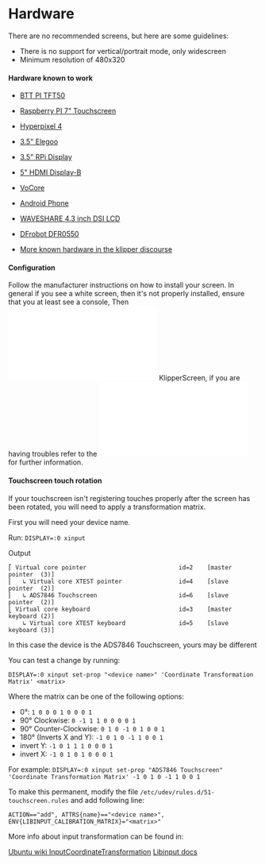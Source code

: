 # Hardware

There are no recommended screens, but here are some guidelines:

* There is no support for vertical/portrait mode, only widescreen
* Minimum resolution of 480x320

#### Hardware known to work

* [BTT PI TFT50](https://www.biqu.equipment/collections/lcd/products/bigtreetech-pi-tft50-v1-0-tft-display-for-raspberry-pi-3d-printer-part)
* [Raspberry PI 7" Touchscreen](https://www.raspberrypi.org/products/raspberry-pi-touch-display/)
* [Hyperpixel 4](https://shop.pimoroni.com/products/hyperpixel-4)
* [3.5" Elegoo](https://www.elegoo.com/de/products/elegoo-3-5-inch-tft-lcd-screen)
* [3.5" RPi Display](http://www.lcdwiki.com/3.5inch_RPi_Display)
* [5" HDMI Display-B](http://lcdwiki.com/5inch_HDMI_Display-B)
* [VoCore](https://klipper.discourse.group/t/hardware-known-to-work-with-klipperscreen/35/7)
* [Android Phone](https://klipper.discourse.group/t/how-to-klipperscreen-on-android-smart-phones/1196)
* [WAVESHARE 4.3 inch DSI LCD](https://www.waveshare.com/4.3inch-dsi-lcd.htm)
* [DFrobot DFR0550](https://wiki.dfrobot.com/5%27%27TFT-Display_with_Touchscreen_V1.0_SKU_DFR0550)

* [More known hardware in the klipper discourse](https://klipper.discourse.group/t/hardware-known-to-work-with-klipperscreen/35)

#### Configuration

Follow the manufacturer instructions on how to install your screen. In general if you see a white screen, then it's not properly installed, ensure that you at least see a console, Then ![install](Installation.md) KlipperScreen, if you are having troubles refer to the ![troubleshooting page](Troubleshooting.md) for further information.


#### Touchscreen touch rotation
If your touchscreen isn't registering touches properly after the screen has been rotated, you will need to apply a
transformation matrix.

First you will need your device name.

Run: `DISPLAY=:0 xinput`

Output
```
⎡ Virtual core pointer                          id=2    [master pointer  (3)]
⎜   ↳ Virtual core XTEST pointer                id=4    [slave  pointer  (2)]
⎜   ↳ ADS7846 Touchscreen                       id=6    [slave  pointer  (2)]
⎣ Virtual core keyboard                         id=3    [master keyboard (2)]
    ↳ Virtual core XTEST keyboard               id=5    [slave  keyboard (3)]
```
In this case the device is the ADS7846 Touchscreen, yours may be different

You can test a change by running:

`DISPLAY=:0 xinput set-prop "<device name>" 'Coordinate Transformation Matrix' <matrix>`

Where the matrix can be one of the following options:

* 0°: `1 0 0 0 1 0 0 0 1`
* 90° Clockwise: `0 -1 1 1 0 0 0 0 1`
* 90° Counter-Clockwise: `0 1 0 -1 0 1 0 0 1`
* 180° (Inverts X and Y): `-1 0 1 0 -1 1 0 0 1`
* invert Y: `-1 0 1 1 1 0 0 0 1`
* invert X: `-1 0 1 0 1 0 0 0 1`

For example:
`DISPLAY=:0 xinput set-prop "ADS7846 Touchscreen" 'Coordinate Transformation Matrix' -1 0 1 0 -1 1 0 0 1`

To make this permanent, modify the file `/etc/udev/rules.d/51-touchscreen.rules` and add following line:

```
ACTION=="add", ATTRS{name}=="<device name>", ENV{LIBINPUT_CALIBRATION_MATRIX}="<matrix>"
```
More info about input transformation can be found in:

[Ubuntu wiki InputCoordinateTransformation]("https://wiki.ubuntu.com/X/InputCoordinateTransformation")
[Libinput docs]("https://wayland.freedesktop.org/libinput/doc/1.9.0/absolute_axes.html")
